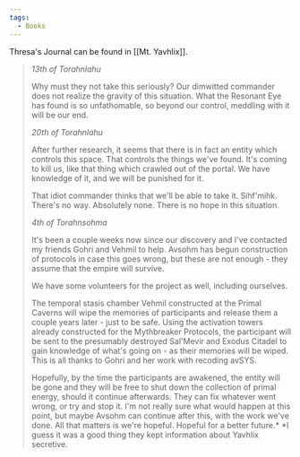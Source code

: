 ```yaml
---
tags:
  - Books
---
```


Thresa's Journal can be found in [[Mt. Yavhlix]].

> *13th of Torahnlahu*
>
> Why must they not take this seriously? Our dimwitted commander does not realize the gravity of this situation. What the Resonant Eye has found is so unfathomable, so beyond our control, meddling with it will be our end.
>
> *20th of Torahnlahu*
>
> After further research, it seems that there is in fact an entity which controls this space. That controls the things we've found. It's coming to kill us, like that thing which crawled out of the portal. We have knowledge of it, and we will be punished for it.
>
> That idiot commander thinks that we'll be able to take it. Sihf'mihk. There's no way. Absolutely none. There is no hope in this situation.
>
> *4th of Torahnsohma*
>
> It's been a couple weeks now since our discovery and I've contacted my friends Gohri and Vehmil to help. Avsohm has begun construction of protocols in case this goes wrong, but these are not enough - they assume that the empire will survive.
>
> We have some volunteers for the project as well, including ourselves.
>
> The temporal stasis chamber Vehmil constructed at the Primal Caverns will wipe the memories of participants and release them a couple years later - just to be safe. Using the activation towers already constructed for the Mythbreaker Protocols, the participant will be sent to the presumably destroyed Sal'Mevir and Exodus Citadel to gain knowledge of what's going on - as their memories will be wiped. This is all thanks to Gohri and her work with recoding avSYS.
>
> Hopefully, by the time the participants are awakened, the entity will be gone and they will be free to shut down the collection of primal energy, should it continue afterwards. They can fix whatever went wrong, or try and stop it. I'm not really sure what would happen at this point, but maybe Avsohm can continue after this, with the work we've done. All that matters is we're hopeful. Hopeful for a better future.* *I guess it was a good thing they kept information about Yavhlix secretive.



